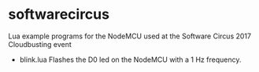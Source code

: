 # softwarecircus
Lua example programs for the NodeMCU used at the Software Circus 2017 Cloudbusting event

* blink.lua
  Flashes the D0 led on the NodeMCU with a 1 Hz frequency.
